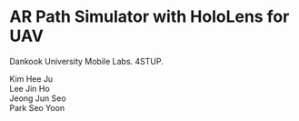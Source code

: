 # AR Path Simulator with HoloLens for UAV

Dankook University Mobile Labs. 4STUP.



Kim Hee Ju <br>Lee Jin Ho<br>Jeong Jun Seo<br>Park Seo Yoon

